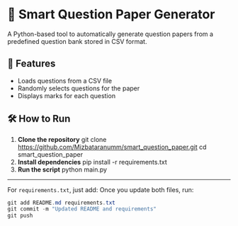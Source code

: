 # 📄 Smart Question Paper Generator
A Python-based tool to automatically generate question papers from a predefined question bank stored in CSV format.
## 🚀 Features
- Loads questions from a CSV file
- Randomly selects questions for the paper
- Displays marks for each question
## 🛠️ How to Run
1. **Clone the repository**
   git clone https://github.com/Mizbataranumm/smart_question_paper.git
   cd smart_question_paper
2. **Install dependencies**
    pip install -r requirements.txt
3. **Run the script**
    python main.py
---
For `requirements.txt`, just add:
Once you update both files, run:
```powershell
git add README.md requirements.txt
git commit -m "Updated README and requirements"
git push
